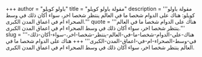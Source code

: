 +++
author = "باولو كويلو"
title = "مقولة باولو كويلو"
description = '''مقولة باولو كويلو: هناك على الدوام شخصا ما في العالم ينتظر شخصا اخر، سواء أكان ذلك في وسط الصحراء ام في اعماق المدن الكبرى.'''
quote = '''هناك على الدوام شخصا ما في العالم ينتظر شخصا اخر، سواء أكان ذلك في وسط الصحراء ام في اعماق المدن الكبرى.'''
slug = '''هناك-على-الدوام-شخصا-ما-في-العالم-ينتظر-شخصا-اخر،-سواء-أكان-ذلك-في-وسط-الصحراء-ام-في-اعماق-المدن-الكبرى'''
+++
هناك على الدوام شخصا ما في العالم ينتظر شخصا اخر، سواء أكان ذلك في وسط الصحراء ام في اعماق المدن الكبرى.

